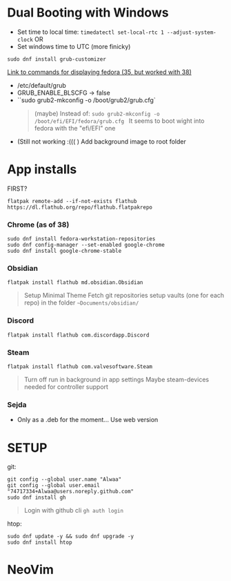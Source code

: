 # Dual Booting with Windows
- Set time to local time: `timedatectl set-local-rtc 1 --adjust-system-clock`
  OR
- Set windows time to UTC (more finicky)

```
sudo dnf install grub-customizer
```
[Link to commands for displaying fedora (35, but worked with 38)](https://youtu.be/VaIgbTOvAd0?si=tuTmIvhpZAOa1L6t&t=1083)
- /etc/default/grub
- GRUB_ENABLE_BLSCFG -> false
- ``sudo grub2-mkconfig -o /boot/grub2/grub.cfg`
	> (maybe) Instead of: `sudo grub2-mkconfig -o /boot/efi/EFI/fedora/grub.cfg `
	> It seems to boot wight into fedora with the "efi/EFI" one
- (Still not working :((( ) Add background image to root folder
# App installs
FIRST?
```
flatpak remote-add --if-not-exists flathub https://dl.flathub.org/repo/flathub.flatpakrepo
```
### Chrome (as of 38)
```
sudo dnf install fedora-workstation-repositories
sudo dnf config-manager --set-enabled google-chrome
sudo dnf install google-chrome-stable
```

### Obsidian
```
flatpak install flathub md.obsidian.Obsidian
```

> Setup Minimal Theme
> Fetch git repositories
> setup vaults (one for each repo) in the folder `~Documents/obsidian/`
### Discord
```
flatpak install flathub com.discordapp.Discord
```

### Steam
```
flatpak install flathub com.valvesoftware.Steam
```
> Turn off run in background in app settings
> Maybe steam-devices needed for controller support

### Sejda
- Only as a .deb for the moment... Use web version


# SETUP

git:
```
git config --global user.name "Alwaa"
git config --global user.email "74717334+Alwaa@users.noreply.github.com"
sudo dnf install gh
```
> Login with github cli `gh auth login`

htop:
```
sudo dnf update -y && sudo dnf upgrade -y
sudo dnf install htop
```


# NeoVim
